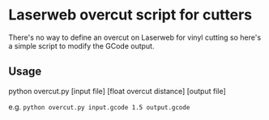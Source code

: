 # Laserweb overcut script for cutters

There's no way to define an overcut on Laserweb for vinyl cutting so here's a simple script to modify the GCode output.

## Usage
python overcut.py [input file] [float overcut distance] [output file]

e.g. `python overcut.py input.gcode 1.5 output.gcode`
